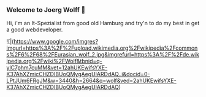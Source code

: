 ### Welcome to Joerg Wolff 👋

Hi, i'm an It-Spezialist from good old Hamburg and try'n to do my best in get a good webdeveloper.

![|(https://www.google.com/imgres?imgurl=https%3A%2F%2Fupload.wikimedia.org%2Fwikipedia%2Fcommons%2F6%2F68%2FEurasian_wolf_2.jpg&imgrefurl=https%3A%2F%2Fde.wikipedia.org%2Fwiki%2FWolf&tbnid=q-ylC7phm7cuMM&vet=12ahUKEwifsYXE-K37AhXZmicCHZDIBUoQMygAegUIARDdAQ..i&docid=0-LPtJUm6FRgJM&w=3440&h=2664&q=wolf&ved=2ahUKEwifsYXE-K37AhXZmicCHZDIBUoQMygAegUIARDdAQ)
